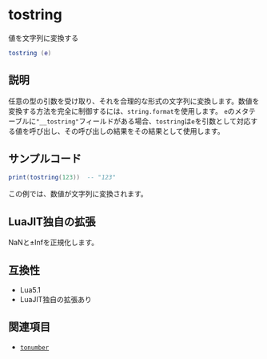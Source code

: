 # tostring

値を文字列に変換する

```lua
tostring (e)
```

## 説明

任意の型の引数を受け取り、それを合理的な形式の文字列に変換します。数値を変換する方法を完全に制御するには、`string.format`を使用します。
`e`のメタテーブルに`"__tostring"`フィールドがある場合、`tostring`は`e`を引数として対応する値を呼び出し、その呼び出しの結果をその結果として使用します。

## サンプルコード

```lua
print(tostring(123))  -- "123"
```

この例では、数値が文字列に変換されます。

## LuaJIT独自の拡張

NaNと±Infを正規化します。

## 互換性

- Lua5.1
- LuaJIT独自の拡張あり

## 関連項目

- [`tonumber`](tonumber.md)
